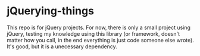 # jQuerying-things

This repo is for jQuery projects. For now, there is only a small project using jQuery, testing my knowledge using this library (or framework, doesn't matter how you call, in the end everything is just code someone else wrote). It's good, but it is a unecessary dependency.
